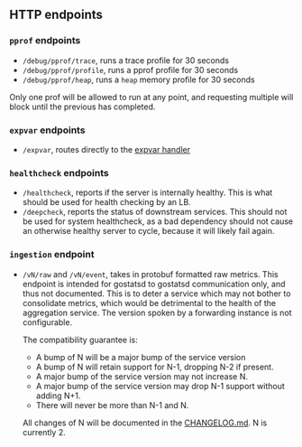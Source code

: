 ## HTTP endpoints

### `pprof` endpoints
- `/debug/pprof/trace`, runs a trace profile for 30 seconds
- `/debug/pprof/profile`, runs a pprof profile for 30 seconds
- `/debug/pprof/heap`, runs a `heap` memory profile for 30 seconds

Only one prof will be allowed to run at any point, and requesting multiple will block until the previous has completed.

### `expvar` endpoints
- `/expvar`, routes directly to the [expvar handler](https://golang.org/pkg/expvar/#Handler)

### `healthcheck` endpoints
- `/healthcheck`, reports if the server is internally healthy.  This is what should be used for health checking by an LB.
- `/deepcheck`, reports the status of downstream services.  This should not be used for system healthcheck, as a bad
  dependency should not cause an otherwise healthy server to cycle, because it will likely fail again.

### `ingestion` endpoint
- `/vN/raw` and `/vN/event`, takes in protobuf formatted raw metrics.  This endpoint is intended for gostatsd to
  gostatsd communication only, and thus not documented. This is to deter a service which may not bother to consolidate
  metrics, which would be detrimental to the health of the aggregation service. The version spoken by a forwarding
  instance is not configurable.

  The compatibility guarantee is:
  - A bump of N will be a major bump of the service version
  - A bump of N will retain support for N-1, dropping N-2 if present.
  - A major bump of the service version may not increase N.
  - A major bump of the service version may drop N-1 support without adding N+1.
  - There will never be more than N-1 and N.

  All changes of N will be documented in the [CHANGELOG.md](CHANGELOG.md).  N is currently 2.

